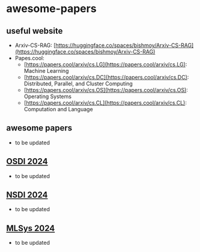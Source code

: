 # awesome-papers

## useful website

* Arxiv-CS-RAG: [https://huggingface.co/spaces/bishmoy/Arxiv-CS-RAG](https://huggingface.co/spaces/bishmoy/Arxiv-CS-RAG)
* Papes.cool:
  * [https://papers.cool/arxiv/cs.LG](https://papers.cool/arxiv/cs.LG): Machine Learning
  * [https://papers.cool/arxiv/cs.DC](https://papers.cool/arxiv/cs.DC): Distributed, Parallel, and Cluster Computing
  * [https://papers.cool/arxiv/cs.OS](https://papers.cool/arxiv/cs.OS): Operating Systems
  * [https://papers.cool/arxiv/cs.CL](https://papers.cool/arxiv/cs.CL): Computation and Language



## awesome papers
<!-- -------------------------------------------------------------------------- Template (DE NOT DELETE) -----------------------------------------------------------------------------
[Template] * (conf/trans/arxiv) Paper title (link)[http_source_link] [NOTE: key words / author / affiliation]
[Examples] * (NIPS'17) Attention Is All You Need (link)[https://arxiv.org/abs/1706.03762] [Attention | Google]
[Examples] * (Arxiv'24) Optimal Block-Level Draft Verification for Accelerating Speculative Decoding (link)[https://arxiv.org/abs/2403.10444] [Speculative Decoding | Google]
------------------------------------------------------------------------------- Template (DE NOT DELETE) ----------------------------------------------------------------------------- -->

* to be updated





## [OSDI 2024](https://www.usenix.org/conference/osdi24)
<!-- -------------------------------------------------------------------------- Template (DE NOT DELETE) -----------------------------------------------------------------------------
[Template] * (conf/trans/arxiv) Paper title (link)[http_source_link] [NOTE: key words / author / affiliation]
[Examples] * (OSDI'24) Attention Is All You Need (link)[https://arxiv.org/abs/1706.03762] [Attention | Google]
[Examples] * (OSDI'24) Optimal Block-Level Draft Verification for Accelerating Speculative Decoding (link)[https://arxiv.org/abs/2403.10444] [Speculative Decoding | Google]
------------------------------------------------------------------------------- Template (DE NOT DELETE) ----------------------------------------------------------------------------- -->

* to be updated





## [NSDI 2024](https://)
<!-- -------------------------------------------------------------------------- Template (DE NOT DELETE) -----------------------------------------------------------------------------
[Template] * (conf/trans/arxiv) Paper title (link)[http_source_link] [NOTE: key words / author / affiliation]
[Examples] * (NSDI'24) Attention Is All You Need (link)[https://arxiv.org/abs/1706.03762] [Attention | Google]
[Examples] * (NSDI'24) Optimal Block-Level Draft Verification for Accelerating Speculative Decoding (link)[https://arxiv.org/abs/2403.10444] [Speculative Decoding | Google]
------------------------------------------------------------------------------- Template (DE NOT DELETE) ----------------------------------------------------------------------------- -->

* to be updated




## [MLSys 2024](https://mlsys.org/virtual/2024/papers.html?filter=titles)
<!-- -------------------------------------------------------------------------- Template (DE NOT DELETE) -----------------------------------------------------------------------------
[Template] * (conf/trans/arxiv) Paper title (link)[http_source_link] [NOTE: key words / author / affiliation]
[Examples] * (MLSys'24) Attention Is All You Need (link)[https://arxiv.org/abs/1706.03762] [Attention | Google]
[Examples] * (MLSys'24) Optimal Block-Level Draft Verification for Accelerating Speculative Decoding (link)[https://arxiv.org/abs/2403.10444] [Speculative Decoding | Google]
------------------------------------------------------------------------------- Template (DE NOT DELETE) ----------------------------------------------------------------------------- -->

* to be updated

